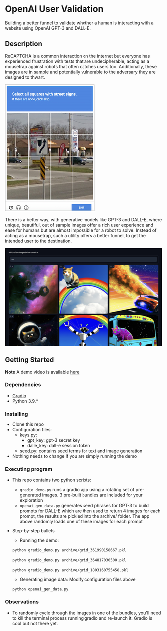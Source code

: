 
# OpenAI User Validation

Building a better funnel to validate whether a human is interacting with a website using OpenAI GPT-3 and DALL-E.

## Description

ReCAPTCHA is a common interaction on the internet but everyone has experienced frustration with tests that are undecipherable, acting as a mousetrap against robots that often catches users too. Additionally, these images are in sample and potentially vulnerable to the adversary they are designed to thwart.

![ReCAPTCHA](multimedia/ReCAPTCHA-example.jpeg)

There is a better way, with generative models like GPT-3 and DALL-E, where unique, beautiful, out of sample images offer a rich user experience and ease for humans but are almost impossible for a robot to solve. Instead of acting as a mousetrap, such a utility offers a better funnel, to get the intended user to the destination.


![BETTER](multimedia/gradio_screen.jpg)

## Getting Started

**Note**
A demo video is available [here](multimedia/gradio_demo.mov)

### Dependencies

* [Gradio](https://www.gradio.app/getting_started/)
* Python 3.9.*

### Installing

* Clone this repo
* Configuration files:
    * keys.py:
        * gpt_key: gpt-3 secret key 
        * dalle_key: dall-e session token 
    * seed.py: contains seed terms for text and image generation
* Nothing needs to change if you are simply running the demo

### Executing program

* This repo contains two python scripts:    
    * `gradio_demo.py` runs a gradio app using a rotating set of pre-generated images. 3 pre-built bundles are included for your exploration
    * `openai_gen_data.py` generates seed phrases for GPT-3 to build prompts for DALL-E which are then used to return 4 images for each prompt, the results are pickled into the archive/ folder. The app above randomly loads one of these images for each prompt 

* Step-by-step bullets
    * Running the demo:
    ```
    python gradio_demo.py archive/grid_361990158667.pkl

    python gradio_demo.py archive/grid_364817030500.pkl
    
    python gradio_demo.py archive/grid_1803160755458.pkl
    ```
    * Generating image data:
    Modify configuration files above
    ```
    python openai_gen_data.py
    ```

### Observations

* To randomly cycle through the images in one of the bundles, you'll need to kill the terminal process running gradio and re-launch it. Gradio is cool but not there yet.

